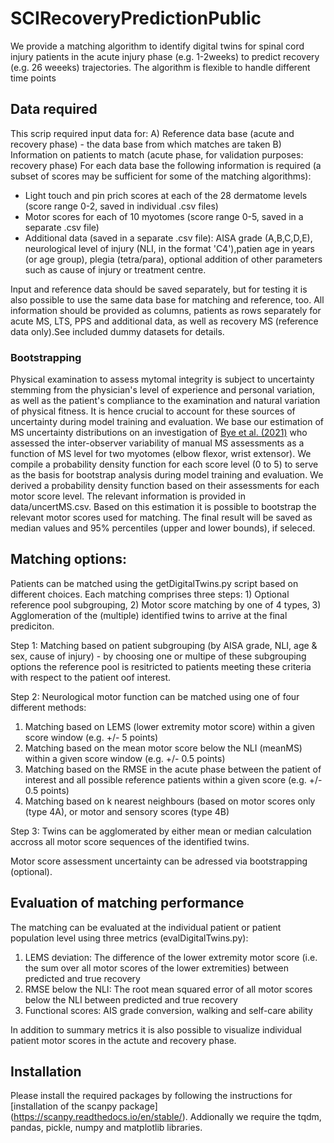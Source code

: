 # SCIRecoveryPredictionPublic

We provide a matching algorithm to identify digital twins for spinal cord injury patients in the acute injury phase (e.g. 1-2weeks) to predict recovery (e.g. 26 weeeks) trajectories. The algorithm is flexible to handle different time points

## Data required
This scrip required input data for: 
A) Reference data base (acute and recovery phase) - the data base from which matches are taken
B) Information on patients to match (acute phase, for validation purposes: recovery phase)
For each data base the following information is required (a subset of scores may be sufficient for some of the matching algorithms): 
- Light touch and pin prich scores at each of the 28 dermatome levels (score range 0-2, saved in individual .csv files)
- Motor scores for each of 10 myotomes (score range 0-5, saved in a separate .csv file)
- Additional data (saved in a separate .csv file): AISA grade (A,B,C,D,E), neurological level of injury (NLI, in the format 'C4'),patien age in years (or age group), plegia (tetra/para), optional addition of other parameters such as cause of injury or treatment centre. 

Input and reference data should be saved separately, but for testing it is also possible to use the same data base for matching and reference, too. All information should be provided as columns, patients as rows separately for acute MS, LTS, PPS and additional data, as well as recovery MS (reference data only).See included dummy datasets for details. 

### Bootstrapping
Physical examination to assess mytomal integrity is subject to uncertainty stemming from the physician's level of experience and personal variation, as well as the patient's compliance to the examination and natural variation of physical fitness. It is hence crucial to account for these sources of uncertainty during model training and evaluation. We base our estimation of MS uncertainty distributions on an investigation of [Bye et al. (2021)](https://pubmed.ncbi.nlm.nih.gov/31674263/) who assessed the inter-observer variability of manual MS assessments as a function of MS level for two myotomes (elbow flexor, wrist extensor). We compile a probability density function for each score level (0 to 5) to serve as the basis for bootstrap analysis during model training and evaluation. We derived a probability density function based on their assessments for each motor score level. The relevant information is provided in data/uncertMS.csv. 
Based on this estimation it is possible to bootstrap the relevant motor scores used for matching. The final result will be saved as median values and 95\% percentiles (upper and lower bounds), if seleced. 


## Matching options:
Patients can be matched using the getDigitalTwins.py script based on different choices. Each matching comprises three steps: 1) Optional reference pool subgrouping, 2) Motor score matching by one of 4 types, 3) Agglomeration of the (multiple) identified twins to arrive at the final prediciton. 

Step 1: 
Matching based on patient subgrouping (by AISA grade, NLI, age & sex, cause of injury) - by choosing one or multipe of these subgrouping options the reference pool is resitricted to patients meeting these criteria with respect to the patient oof interest. 

Step 2: 
Neurological motor function can be matched using one of four different methods: 
1) Matching based on LEMS (lower extremity motor score) within a given score window (e.g. +/- 5 points)
2) Matching based on the mean motor score below the NLI (meanMS) within a given score window (e.g. +/- 0.5 points)
3) Matching based on the RMSE in the acute phase between the patient of interest and all possible reference patients within a given score (e.g. +/- 0.5 points)
4) Matching based on k nearest neighbours (based on motor scores only (type 4A), or motor and sensory scores (type 4B)

Step 3: 
Twins can be agglomerated by either mean or median calculation accross all motor score sequences of the identified twins. 

Motor score assessment uncertainty can be adressed via bootstrapping (optional).

## Evaluation of matching performance
The matching can be evaluated at the individual patient or patient population level using three metrics (evalDigitalTwins.py): 
1) LEMS deviation: The difference of the lower extremity motor score (i.e. the sum over all motor scores of the lower extremities) between predicted and true recovery
2) RMSE below the NLI: The root mean squared error of all motor scores below the NLI between predicted and true recovery
3) Functional scores: AIS grade conversion, walking and self-care ability

In addition to summary metrics it is also possible to visualize individual patient motor scores in the actute and recovery phase.  

## Installation
Please install the required packages by following the instructions for [installation of the scanpy package] (https://scanpy.readthedocs.io/en/stable/). Addionally we require the tqdm, pandas, pickle, numpy and matplotlib libraries. 
